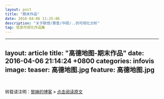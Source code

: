 ```yaml
---
layout: post
title: "期末作品"
date: 2016-04-06 11:25:06 
description: "关于联想/惠普/华硕/..的可视化分析"
tag: 信息可视化作品集
---
```

---
layout: article
title:  "高德地图-期末作品"
date:   2016-04-06 21:14:24 +0800
categories: infovis
image:
  teaser: 高德地图.jpg
  feature: 高德地图.jpg
---


<br>

转载请注明：[黎婵的博客](https://cherrylichan.github.io) » [点击阅读原文](https://cherrylichan.github.io//infovis/高德地图-期末作品/)     
